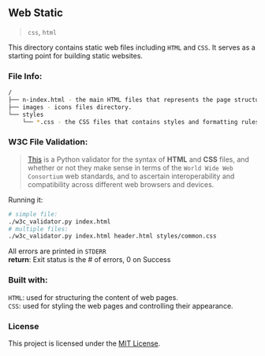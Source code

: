 ## Web Static
> `css`, `html`

This directory contains static web files including `HTML` and `CSS`. It serves as a starting point for building static websites.

### File Info:
```bash
/
├── n-index.html - the main HTML files that represents the page structures of each webpage.
├── images - icons files directory.
└── styles
    └── *.css - the CSS files that contains styles and formatting rules for the web pages.
```

### W3C File Validation:
> [This](./w3c_validator.py) is a Python validator for the syntax of **HTML** and **CSS** files, and whether or not they make sense in terms of the `World Wide Web Consortium` web standards, and to ascertain interoperability and compatibility across different web browsers and devices.

Running it:
```bash
# simple file:
./w3c_validator.py index.html
# multiple files:
./w3c_validator.py index.html header.html styles/common.css
```
All errors are printed in `STDERR`  
**return**:
Exit status is the # of errors, 0 on Success


### Built with:
`HTML`: used for structuring the content of web pages.  
`CSS`: used for styling the web pages and controlling their appearance.

### License
This project is licensed under the [MIT License](../LICENSE).
